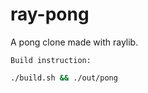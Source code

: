 # ray-pong
A pong clone made with raylib.

    Build instruction:
```sh
./build.sh && ./out/pong
```
